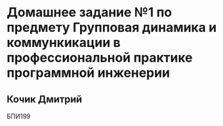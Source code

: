 # Домашнее задание №1 по предмету Групповая динамика и коммункикации в профессиональной практике программной инженерии
## Кочик Дмитрий
БПИ199
